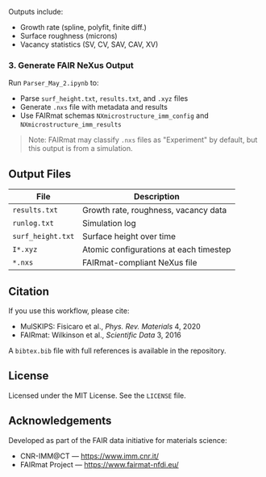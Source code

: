 
Outputs include:
- Growth rate (spline, polyfit, finite diff.)
- Surface roughness (microns)
- Vacancy statistics (SV, CV, SAV, CAV, XV)

### 3. Generate FAIR NeXus Output

Run `Parser_May_2.ipynb` to:
- Parse `surf_height.txt`, `results.txt`, and `.xyz` files
- Generate `.nxs` file with metadata and results
- Use FAIRmat schemas `NXmicrostructure_imm_config` and `NXmicrostructure_imm_results`

> Note: FAIRmat may classify `.nxs` files as "Experiment" by default, but this output is from a simulation.

## Output Files

| File              | Description                              |
| ----------------- | ---------------------------------------- |
| `results.txt`     | Growth rate, roughness, vacancy data     |
| `runlog.txt`      | Simulation log                           |
| `surf_height.txt` | Surface height over time                 |
| `I*.xyz`          | Atomic configurations at each timestep   |
| `*.nxs`           | FAIRmat-compliant NeXus file             |

## Citation

If you use this workflow, please cite:
- MulSKIPS: Fisicaro et al., *Phys. Rev. Materials* 4, 2020
- FAIRmat: Wilkinson et al., *Scientific Data* 3, 2016

A `bibtex.bib` file with full references is available in the repository.

## License

Licensed under the MIT License. See the `LICENSE` file.

## Acknowledgements

Developed as part of the FAIR data initiative for materials science:
- CNR-IMM@CT — https://www.imm.cnr.it/
- FAIRmat Project — https://www.fairmat-nfdi.eu/

